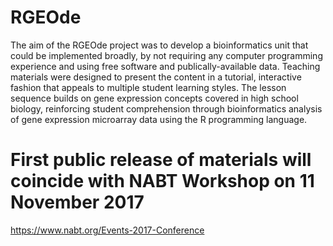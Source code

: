 # RGEOde
The aim of the RGEOde project was to develop a bioinformatics unit that could be implemented broadly, by not requiring any computer programming experience and using free software and publically-available data. Teaching materials were designed to present the content in a tutorial, interactive fashion that appeals to multiple student learning styles. The lesson sequence builds on gene expression concepts covered in high school biology, reinforcing student comprehension through bioinformatics analysis of gene expression microarray data using the R programming language.

# First public release of materials will coincide with NABT Workshop on 11 November 2017 
https://www.nabt.org/Events-2017-Conference
